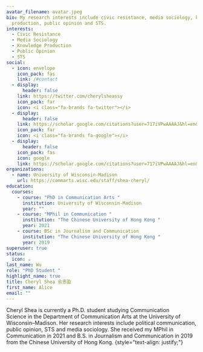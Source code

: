 ```yaml
---
avatar_filename: avatar.jpeg
bio: My research interests include civic resistance, media sociology, knowledge
  production, public opinion and STS.
interests:
  - Civic Resistance
  - Media Sociology
  - Knowledge Production
  - Public Opinion
  - STS
social:
  - icon: envelope
    icon_pack: fas
    link: /#contact
  - display:
      header: false
    link: https://twitter.com/cherylsheassy
    icon_pack: far
    icon: <i class="fa-brands fa-twitter"></i>
  - display:
      header: false
    link: https://scholar.google.com/citations?user=717iVPwAAAAJ&hl=en&authuser=1
    icon_pack: far
    icon: <i class="fa-brands fa-google"></i>
  - display:
      header: false
    icon_pack: fas
    icon: google
    link: https://scholar.google.com/citations?user=717iVPwAAAAJ&hl=en&authuser=1
organizations:
  - name: University of Wisconsin-Madison
    url: https://commarts.wisc.edu/staff/shea-cheryl/
education:
  courses:
    - course: "PhD in Communication Arts "
      institution: University of Wisconsin-Madison
      year: ""
    - course: "MPhil in Communication "
      institution: "The Chinese University of Hong Kong "
      year: 2021
    - course: BSc in Journalism and Communication
      institution: "The Chinese University of Hong Kong "
      year: 2019
superuser: true
status:
  icon: ☕️
last_name: Wu
role: "PhD Student "
highlight_name: true
title: Cheryl Shea 佘思盈
first_name: Alice
email: ""
---
```

Cheryl Shea is currently a Ph.D. student studying Communication Science in the Department of Communication Arts at the University of Wisconsin–Madison. Her research interests include political communication, public opinion, STS and media sociology. She received my MPhil in Communication in 2021 and B.S. in Journalism and Communication in 2019 from the Chinese University of Hong Kong.
{style="text-align: justify;"}